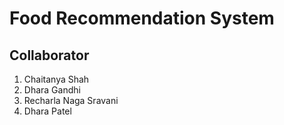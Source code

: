 # Food Recommendation System
## Collaborator
1. Chaitanya Shah
2. Dhara Gandhi
3. Recharla Naga Sravani
4. Dhara Patel
